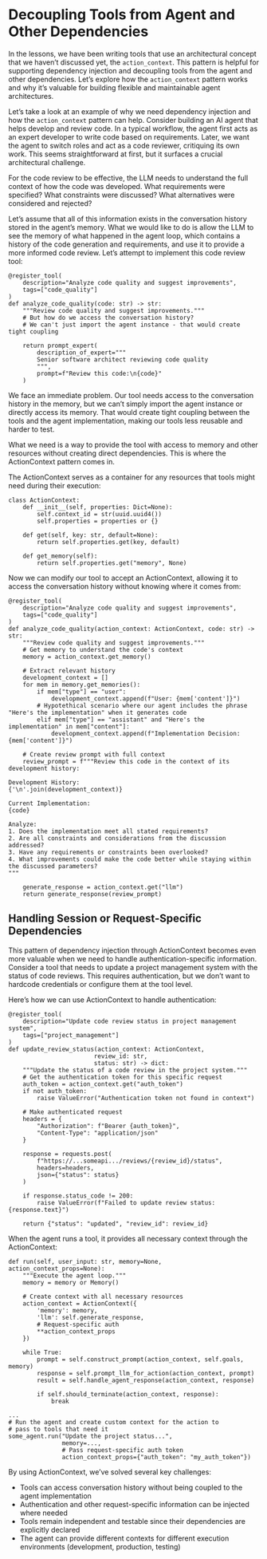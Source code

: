 # Decoupling Tools from Agent and Other Dependencies

In the lessons, we have been writing tools that use an architectural concept that we haven’t discussed yet, the `action_context`. This pattern is helpful for supporting dependency injection and decoupling tools from the agent and other dependencies. Let’s explore how the `action_context` pattern works and why it’s valuable for building flexible and maintainable agent architectures.

Let’s take a look at an example of why we need dependency injection and how the `action_context` pattern can help. Consider building an AI agent that helps develop and review code. In a typical workflow, the agent first acts as an expert developer to write code based on requirements. Later, we want the agent to switch roles and act as a code reviewer, critiquing its own work. This seems straightforward at first, but it surfaces a crucial architectural challenge.

For the code review to be effective, the LLM needs to understand the full context of how the code was developed. What requirements were specified? What constraints were discussed? What alternatives were considered and rejected?

Let’s assume that all of this information exists in the conversation history stored in the agent’s memory. What we would like to do is allow the LLM to see the memory of what happened in the agent loop, which contains a history of the code generation and requirements, and use it to provide a more informed code review. Let’s attempt to implement this code review tool:

```
@register_tool(
    description="Analyze code quality and suggest improvements",
    tags=["code_quality"]
)
def analyze_code_quality(code: str) -> str:
    """Review code quality and suggest improvements."""
    # But how do we access the conversation history?
    # We can't just import the agent instance - that would create tight coupling

    return prompt_expert(
        description_of_expert="""
        Senior software architect reviewing code quality
        """,
        prompt=f"Review this code:\n{code}"
    )
```

We face an immediate problem. Our tool needs access to the conversation history in the memory, but we can’t simply import the agent instance or directly access its memory. That would create tight coupling between the tools and the agent implementation, making our tools less reusable and harder to test.

What we need is a way to provide the tool with access to memory and other resources without creating direct dependencies. This is where the ActionContext pattern comes in.

The ActionContext serves as a container for any resources that tools might need during their execution:

```
class ActionContext:
    def __init__(self, properties: Dict=None):
        self.context_id = str(uuid.uuid4())
        self.properties = properties or {}

    def get(self, key: str, default=None):
        return self.properties.get(key, default)

    def get_memory(self):
        return self.properties.get("memory", None)
```

Now we can modify our tool to accept an ActionContext, allowing it to access the conversation history without knowing where it comes from:

```
@register_tool(
    description="Analyze code quality and suggest improvements",
    tags=["code_quality"]
)
def analyze_code_quality(action_context: ActionContext, code: str) -> str:
    """Review code quality and suggest improvements."""
    # Get memory to understand the code's context
    memory = action_context.get_memory()

    # Extract relevant history
    development_context = []
    for mem in memory.get_memories():
        if mem["type"] == "user":
            development_context.append(f"User: {mem['content']}")
        # Hypotethical scenario where our agent includes the phrase "Here's the implementation" when it generates code
        elif mem["type"] == "assistant" and "Here's the implementation" in mem["content"]:
            development_context.append(f"Implementation Decision: {mem['content']}")

    # Create review prompt with full context
    review_prompt = f"""Review this code in the context of its development history:

Development History:
{'\n'.join(development_context)}

Current Implementation:
{code}

Analyze:
1. Does the implementation meet all stated requirements?
2. Are all constraints and considerations from the discussion addressed?
3. Have any requirements or constraints been overlooked?
4. What improvements could make the code better while staying within the discussed parameters?
"""

    generate_response = action_context.get("llm")
    return generate_response(review_prompt)
```

## Handling Session or Request-Specific Dependencies

This pattern of dependency injection through ActionContext becomes even more valuable when we need to handle authentication-specific information. Consider a tool that needs to update a project management system with the status of code reviews. This requires authentication, but we don’t want to hardcode credentials or configure them at the tool level.

Here’s how we can use ActionContext to handle authentication:

```
@register_tool(
    description="Update code review status in project management system",
    tags=["project_management"]
)
def update_review_status(action_context: ActionContext,
                        review_id: str,
                        status: str) -> dict:
    """Update the status of a code review in the project system."""
    # Get the authentication token for this specific request
    auth_token = action_context.get("auth_token")
    if not auth_token:
        raise ValueError("Authentication token not found in context")

    # Make authenticated request
    headers = {
        "Authorization": f"Bearer {auth_token}",
        "Content-Type": "application/json"
    }

    response = requests.post(
        f"https://...someapi.../reviews/{review_id}/status",
        headers=headers,
        json={"status": status}
    )

    if response.status_code != 200:
        raise ValueError(f"Failed to update review status: {response.text}")

    return {"status": "updated", "review_id": review_id}
```

When the agent runs a tool, it provides all necessary context through the ActionContext:

```
def run(self, user_input: str, memory=None, action_context_props=None):
    """Execute the agent loop."""
    memory = memory or Memory()

    # Create context with all necessary resources
    action_context = ActionContext({
        'memory': memory,
        'llm': self.generate_response,
        # Request-specific auth
        **action_context_props
    })

    while True:
        prompt = self.construct_prompt(action_context, self.goals, memory)
        response = self.prompt_llm_for_action(action_context, prompt)
        result = self.handle_agent_response(action_context, response)

        if self.should_terminate(action_context, response):
            break

...
# Run the agent and create custom context for the action to
# pass to tools that need it
some_agent.run("Update the project status...",
               memory=...,
               # Pass request-specific auth token
               action_context_props={"auth_token": "my_auth_token"})
```

By using ActionContext, we’ve solved several key challenges:

- Tools can access conversation history without being coupled to the agent implementation
- Authentication and other request-specific information can be injected where needed
- Tools remain independent and testable since their dependencies are explicitly declared
- The agent can provide different contexts for different execution environments (development, production, testing)

